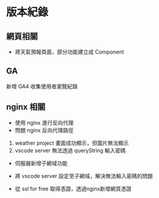 # 版本紀錄

## 網頁相關

- 將天氣預報頁面，部分功能建立成 Component

## GA
新增 GA4 收集使用者瀏覽紀錄

## nginx 相關

- 使用 nginx 進行反向代理
- 問題 nginx 反向代理路徑

1. weather project 畫面成功顯示，但圖片無法顯示
2. vscode server 無法透過 queryString 輸入密碼

- 伺服器新增子網域功能
- 將 vscode server 設定至子網域，解決無法輸入密碼的問題

- 從 ssl for free 取得憑證，透過nginx新增網頁憑證
